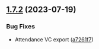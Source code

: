 ## [1.7.2](https://github.com/discoxyz/disco-schemas/compare/v1.7.1...v1.7.2) (2023-07-19)


### Bug Fixes

* Attendance VC export ([a7261f7](https://github.com/discoxyz/disco-schemas/commit/a7261f74395d2a3d877f92f566b2b40fc8aba791))
